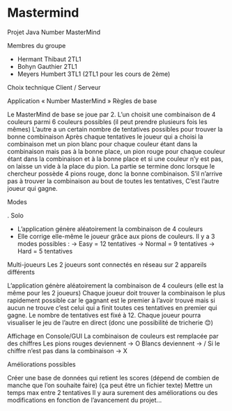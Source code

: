 # Mastermind
Projet Java
Number MasterMind 

Membres du groupe

- Hermant Thibaut	2TL1
- Bohyn Gauthier	2TL1
- Meyers Humbert	3TL1 (2TL1 pour les cours de 2ème)

Choix technique 	Client / Serveur



Application « Number MasterMind »
Règles de base

Le MasterMind de base se joue par 2. 
L’un choisit une combinaison de 4 couleurs parmi 6 couleurs possibles (il peut prendre plusieurs fois les mêmes)
L’autre a un certain nombre de tentatives possibles pour trouver la bonne combinaison
Après chaque tentatives le joueur qui a choisi la combinaison met un pion blanc pour chaque couleur étant dans la combinaison mais pas à la bonne place, un pion rouge pour chaque couleur étant dans la combinaison et à la bonne place et si une couleur n’y est pas, on laisse un vide à la place du pion.
La partie se termine donc lorsque le chercheur possède 4 pions rouge, donc la bonne combinaison.
S’il n’arrive pas à trouver la combinaison au bout de toutes les tentatives, C’est l’autre joueur qui gagne.



Modes

. Solo 
- L’application génère aléatoirement la combinaison de 4 couleurs 
- Elle corrige elle-même le joueur grâce aux pions de couleurs.
Il y a 3 modes possibles : → Easy = 12 tentatives
→ Normal = 9 tentatives
→ Hard = 5 tentatives 


Multi-joueurs 
Les 2 joueurs sont connectés en réseau sur 2 appareils différents

L’application génère aléatoirement la combinaison de 4 couleurs (elle est la même pour les 2 joueurs)
Chaque joueur doit trouver la combinaison le plus rapidement possible car le gagnant est le premier à l’avoir trouvé mais si aucun ne trouve c’est celui qui a finit toutes ces tentatives en premier qui gagne.
Le nombre de tentatives est fixé à 12. 
Chaque joueur pourra visualiser le jeu de l’autre en direct (donc une possibilité de tricherie 😊)


Affichage en Console/GUI
La combinaison de couleurs est remplacée par des chiffres
Les pions rouges deviennent -> O
Blancs deviennent -> /
Si le chiffre n’est pas dans la combinaison -> X

Améliorations possibles

Créer une base de données qui retient les scores (dépend de combien de manche que l’on souhaite faire) (ça peut être un fichier texte) 
Mettre un temps max entre 2 tentatives
Il y aura surement des améliorations ou des modifications en fonction de l’avancement du projet...
